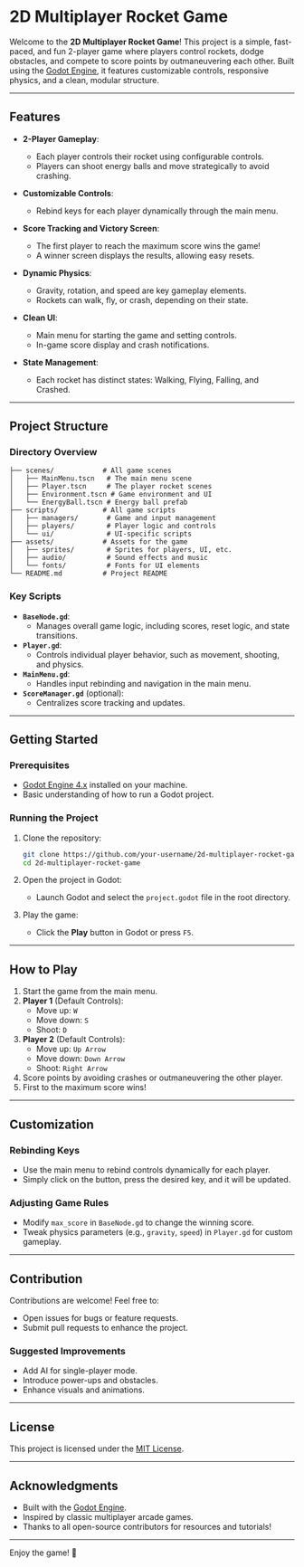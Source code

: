 
# 2D Multiplayer Rocket Game

Welcome to the **2D Multiplayer Rocket Game**! This project is a simple, fast-paced, and fun 2-player game where players control rockets, dodge obstacles, and compete to score points by outmaneuvering each other. Built using the [Godot Engine](https://godotengine.org/), it features customizable controls, responsive physics, and a clean, modular structure.

---

## Features

- **2-Player Gameplay**:
  - Each player controls their rocket using configurable controls.
  - Players can shoot energy balls and move strategically to avoid crashing.

- **Customizable Controls**:
  - Rebind keys for each player dynamically through the main menu.

- **Score Tracking and Victory Screen**:
  - The first player to reach the maximum score wins the game!
  - A winner screen displays the results, allowing easy resets.

- **Dynamic Physics**:
  - Gravity, rotation, and speed are key gameplay elements.
  - Rockets can walk, fly, or crash, depending on their state.

- **Clean UI**:
  - Main menu for starting the game and setting controls.
  - In-game score display and crash notifications.

- **State Management**:
  - Each rocket has distinct states: Walking, Flying, Falling, and Crashed.

---

## Project Structure

### Directory Overview
```plaintext
├── scenes/            # All game scenes
│   ├── MainMenu.tscn   # The main menu scene
│   ├── Player.tscn     # The player rocket scenes
│   ├── Environment.tscn # Game environment and UI
│   └── EnergyBall.tscn # Energy ball prefab
├── scripts/           # All game scripts
│   ├── managers/       # Game and input management
│   ├── players/        # Player logic and controls
│   └── ui/             # UI-specific scripts
├── assets/            # Assets for the game
│   ├── sprites/        # Sprites for players, UI, etc.
│   ├── audio/          # Sound effects and music
│   └── fonts/          # Fonts for UI elements
└── README.md          # Project README
```

### Key Scripts

- **`BaseNode.gd`**:
  - Manages overall game logic, including scores, reset logic, and state transitions.
- **`Player.gd`**:
  - Controls individual player behavior, such as movement, shooting, and physics.
- **`MainMenu.gd`**:
  - Handles input rebinding and navigation in the main menu.
- **`ScoreManager.gd`** (optional):
  - Centralizes score tracking and updates.

---

## Getting Started

### Prerequisites

- [Godot Engine 4.x](https://godotengine.org/download) installed on your machine.
- Basic understanding of how to run a Godot project.

### Running the Project

1. Clone the repository:
   ```bash
   git clone https://github.com/your-username/2d-multiplayer-rocket-game.git
   cd 2d-multiplayer-rocket-game
   ```

2. Open the project in Godot:
   - Launch Godot and select the `project.godot` file in the root directory.

3. Play the game:
   - Click the **Play** button in Godot or press `F5`.

---

## How to Play

1. Start the game from the main menu.
2. **Player 1** (Default Controls):
   - Move up: `W`
   - Move down: `S`
   - Shoot: `D`
3. **Player 2** (Default Controls):
   - Move up: `Up Arrow`
   - Move down: `Down Arrow`
   - Shoot: `Right Arrow`
4. Score points by avoiding crashes or outmaneuvering the other player.
5. First to the maximum score wins!

---

## Customization

### Rebinding Keys
- Use the main menu to rebind controls dynamically for each player.
- Simply click on the button, press the desired key, and it will be updated.

### Adjusting Game Rules
- Modify `max_score` in `BaseNode.gd` to change the winning score.
- Tweak physics parameters (e.g., `gravity`, `speed`) in `Player.gd` for custom gameplay.

---

## Contribution

Contributions are welcome! Feel free to:
- Open issues for bugs or feature requests.
- Submit pull requests to enhance the project.

### Suggested Improvements
- Add AI for single-player mode.
- Introduce power-ups and obstacles.
- Enhance visuals and animations.

---

## License

This project is licensed under the [MIT License](LICENSE).

---

## Acknowledgments

- Built with the [Godot Engine](https://godotengine.org/).
- Inspired by classic multiplayer arcade games.
- Thanks to all open-source contributors for resources and tutorials!

---

Enjoy the game! 🚀
